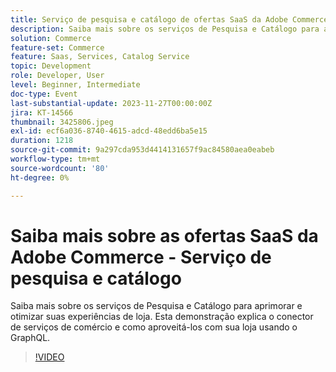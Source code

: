 ```yaml
---
title: Serviço de pesquisa e catálogo de ofertas SaaS da Adobe Commerce
description: Saiba mais sobre os serviços de Pesquisa e Catálogo para aprimorar e otimizar suas experiências de loja.  Esta demonstração explica o conector de serviços de comércio e como aproveitá-los com sua loja usando o GraphQL.
solution: Commerce
feature-set: Commerce
feature: Saas, Services, Catalog Service
topic: Development
role: Developer, User
level: Beginner, Intermediate
doc-type: Event
last-substantial-update: 2023-11-27T00:00:00Z
jira: KT-14566
thumbnail: 3425806.jpeg
exl-id: ecf6a036-8740-4615-adcd-48edd6ba5e15
duration: 1218
source-git-commit: 9a297cda953d4414131657f9ac84580aea0eabeb
workflow-type: tm+mt
source-wordcount: '80'
ht-degree: 0%

---
```


# Saiba mais sobre as ofertas SaaS da Adobe Commerce - Serviço de pesquisa e catálogo

Saiba mais sobre os serviços de Pesquisa e Catálogo para aprimorar e otimizar suas experiências de loja.  Esta demonstração explica o conector de serviços de comércio e como aproveitá-los com sua loja usando o GraphQL.

>[!VIDEO](https://video.tv.adobe.com/v/3425806/?learn=on)
